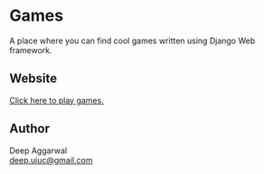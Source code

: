 Games
=====
A place where you can find cool games written using Django Web framework.  

Website
------
[Click here to play games.](http://games-1238.appspot.com/games/)

Author
------
Deep Aggarwal  
deep.uiuc@gmail.com  
